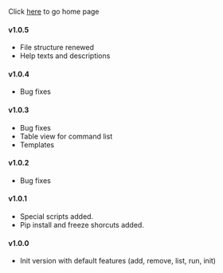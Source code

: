 Click [here]() to go home page

#### v1.0.5
- File structure renewed
- Help texts and descriptions

#### v1.0.4
- Bug fixes

#### v1.0.3
- Bug fixes
- Table view for command list
- Templates

#### v1.0.2
- Bug fixes

#### v1.0.1
- Special scripts added.
- Pip install and freeze shorcuts added.

#### v1.0.0
- Init version with default features (add, remove, list, run, init)